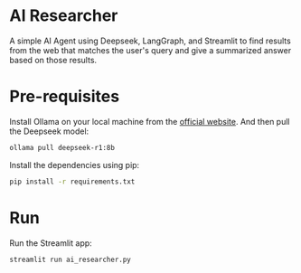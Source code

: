 # AI Researcher
A simple AI Agent using Deepseek, LangGraph, and Streamlit to find results from the web that matches the user's query and give a summarized answer based on those results.

# Pre-requisites
Install Ollama on your local machine from the [official website](https://ollama.com/). And then pull the Deepseek model:

```bash
ollama pull deepseek-r1:8b
```

Install the dependencies using pip:

```bash
pip install -r requirements.txt
```

# Run
Run the Streamlit app:

```bash
streamlit run ai_researcher.py
```
